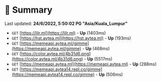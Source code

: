 # 📖 Summary
Last updated: **24/6/2022, 5:50:02 PG "Asia/Kuala_Lumpur"**

- `GET` [https://lilr.ml](https://lilr.ml) - **Up** (1403ms)
- `GET` [https://hst.aytea.ml](https://hst.aytea.ml) - **Up** (193ms)
- `GET` [https://memeapi.aytea.ml/gimme](https://memeapi.aytea.ml/gimme) - **Up** (468ms)
- `GET` [https://color.aytea.ml/4b31d6.png](https://color.aytea.ml/4b31d6.png) - **Up** (5517ms)
- `GET` [https://memeapi.aytea.ml](https://memeapi.aytea.ml) - **Up** (288ms)
- `GET` [https://memeapi.aytea14.repl.co/gimme](https://memeapi.aytea14.repl.co/gimme) - **Up** (506ms)
